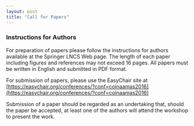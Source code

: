 ```yaml
---
layout: post
title: "Call for Papers"
---
```


### Instructions for Authors

For preparation of papers please follow the instructions for authors available at the Springer LNCS Web page.
The length of each paper including figures and references may not exceed 16 pages.
All papers must be written in English and submitted in PDF format. 

For submission of papers, please use the EasyChair site at [https://easychair.org/conferences/?conf=coinaamas2016](https://easychair.org/conferences/?conf=coinaamas2016)

Submission of a paper should be regarded as an undertaking that, should the paper be accepted, at least one of the authors will attend the workshop to present the work. 